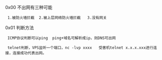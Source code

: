 0x00 不出网有三种可能

     1.被防火墙拦截  2.被上层网络防火墙拦截   3.没有网关
     
0x01 判断方法

     ICMP协议判断可以ping  ping+域名可解析成ip，则DNS可出网
     
     telnet判断，VPS监听一个端口，nc -lvp xxxx   受害机telnet x.x.x.xxx进行连接，连接成功代表出网。

